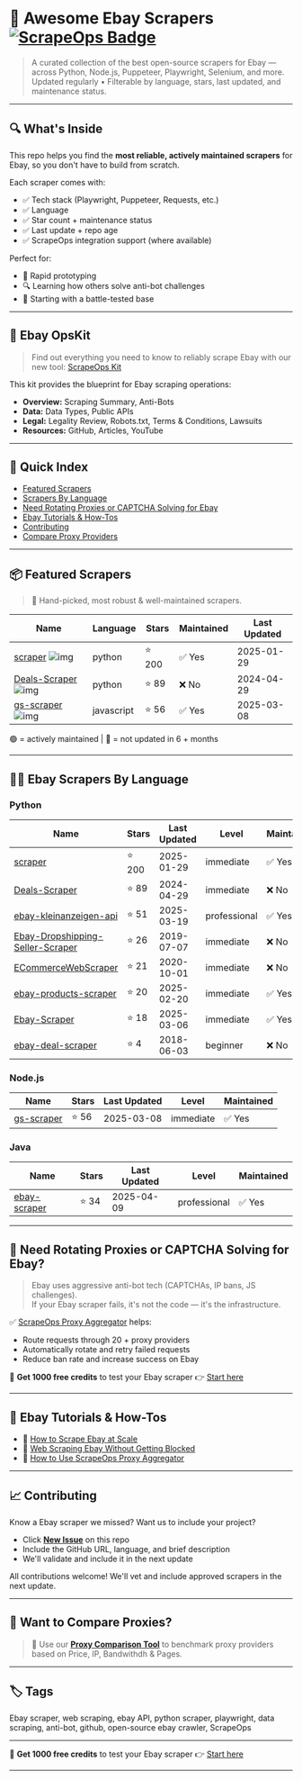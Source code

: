 # 🛒 Awesome Ebay Scrapers [![ScrapeOps Badge](https://img.shields.io/badge/powered_by-ScrapeOps-blue)](https://scrapeops.io)

> A curated collection of the best open-source scrapers for Ebay — across Python, Node.js, Puppeteer, Playwright, Selenium, and more.  
> Updated regularly • Filterable by language, stars, last updated, and maintenance status.

---

## 🔍 What's Inside
This repo helps you find the **most reliable, actively maintained scrapers** for Ebay, so you don't have to build from scratch.  

Each scraper comes with:

- ✅ Tech stack (Playwright, Puppeteer, Requests, etc.)
- ✅ Language
- ✅ Star count + maintenance status
- ✅ Last update + repo age
- ✅ ScrapeOps integration support (where available)

Perfect for:  
- 🧪 Rapid prototyping  
- 🔍 Learning how others solve anti-bot challenges  
- 🚀 Starting with a battle-tested base

---

## 🧠 Ebay OpsKit
> Find out everything you need to know to reliably scrape Ebay with our new tool: [ScrapeOps Kit](https://scrapeops.io/websites/ebay)

This kit provides the blueprint for Ebay scraping operations:
- **Overview:** Scraping Summary, Anti-Bots
- **Data:** Data Types, Public APIs
- **Legal:** Legality Review, Robots.txt, Terms & Conditions, Lawsuits
- **Resources:** GitHub, Articles, YouTube

---

## 📑 Quick Index
- [Featured Scrapers](#featured-ebay-scrapers)
- [Scrapers By Language](#ebay-scrapers-by-language)
- [Need Rotating Proxies or CAPTCHA Solving for Ebay](#rotating-proxies-or-captcha-solving-for-ebay)
- [Ebay Tutorials & How-Tos](#ebay-tutorials)
- [Contributing](#contributing)
- [Compare Proxy Providers](#compare-proxies)

---

## 📦 Featured Scrapers <a id="featured-ebay-scrapers"></a>
> 🏅 Hand-picked, most robust & well-maintained scrapers.

| Name | Language | Stars | Maintained | Last Updated |
|------|----------|-------|------------|--------------|
| [scraper](https://github.com/Crinibus/scraper) ![img](https://github.com/Crinibus.png?size=20) | python | ⭐ 200 | ✅ Yes | 2025-01-29 |
| [Deals-Scraper](https://github.com/JustSxm/Deals-Scraper) ![img](https://github.com/JustSxm.png?size=20) | python | ⭐ 89 | ❌ No | 2024-04-29 |
| [gs-scraper](https://github.com/jgdigitaljedi/gs-scraper) ![img](https://github.com/jgdigitaljedi.png?size=20) | javascript | ⭐ 56 | ✅ Yes | 2025-03-08 |

🟢 = actively maintained \| 🔴 = not updated in 6 + months

---

## 🧑‍💻 Ebay Scrapers By Language <a id="ebay-scrapers-by-language"></a>
### Python
| Name | Stars | Last Updated | Level | Maintained |
|------|-------|--------------|-------|------------|
| [scraper](https://github.com/Crinibus/scraper) | ⭐ 200 | 2025-01-29 | immediate | ✅ Yes |
| [Deals-Scraper](https://github.com/JustSxm/Deals-Scraper) | ⭐ 89 | 2024-04-29 | immediate | ❌ No |
| [ebay-kleinanzeigen-api](https://github.com/DanielWTE/ebay-kleinanzeigen-api) | ⭐ 51 | 2025-03-19 | professional | ✅ Yes |
| [Ebay-Dropshipping-Seller-Scraper](https://github.com/tawhidkhn63/Ebay-Dropshipping-Seller-Scraper) | ⭐ 26 | 2019-07-07 | immediate | ❌ No |
| [ECommerceWebScraper](https://github.com/makaravind/ECommerceWebScraper) | ⭐ 21 | 2020-10-01 | immediate | ❌ No |
| [ebay-products-scraper](https://github.com/bilalahhmedd/ebay-products-scraper) | ⭐ 20 | 2025-02-20 | immediate | ✅ Yes |
| [Ebay-Scraper](https://github.com/alexis-brosseau/Ebay-Scraper) | ⭐ 18 | 2025-03-06 | immediate | ✅ Yes |
| [ebay-deal-scraper](https://github.com/kagemusha/ebay-deal-scraper) | ⭐ 4 | 2018-06-03 | beginner | ❌ No |


### Node.js
| Name | Stars | Last Updated | Level | Maintained |
|------|-------|--------------|-------|------------|
| [gs-scraper](https://github.com/jgdigitaljedi/gs-scraper) | ⭐ 56 | 2025-03-08 | immediate | ✅ Yes |


### Java
| Name | Stars | Last Updated | Level | Maintained |
|------|-------|--------------|-------|------------|
| [ebay-scraper](https://github.com/oxylabs/ebay-scraper) | ⭐ 34 | 2025-04-09 | professional | ✅ Yes |

---

## 🔐 Need Rotating Proxies or CAPTCHA Solving for Ebay?<a id="rotating-proxies-or-captcha-solving-for-ebay"></a>

> Ebay uses aggressive anti-bot tech (CAPTCHAs, IP bans, JS challenges).  
> If your Ebay scraper fails, it's not the code — it's the infrastructure.

✅ [ScrapeOps Proxy Aggregator](https://scrapeops.io/proxy-aggregator/) helps:  
- Route requests through 20 + proxy providers  
- Automatically rotate and retry failed requests  
- Reduce ban rate and increase success on Ebay

🎁 **Get 1000 free credits** to test your Ebay scraper 👉 [Start here](https://scrapeops.io)

---

## 🧠 Ebay Tutorials & How-Tos<a id="ebay-tutorials"></a>
- 📘 [How to Scrape Ebay at Scale](https://scrapeops.io/web-scraping-playbook/how-to-scrape-ebay/)
- 🔐 [Web Scraping Ebay Without Getting Blocked](https://scrapeops.io/web-scraping-playbook/web-scraping-without-getting-blocked/)
- 🧪 [How to Use ScrapeOps Proxy Aggregator](https://scrapeops.io/docs/web-scraping-proxy-api-aggregator/quickstart/)

---

## 📈 Contributing<a id="contributing"></a>

Know a Ebay scraper we missed? Want us to include your project?

- Click **[New Issue](../../issues/new)** on this repo
- Include the GitHub URL, language, and brief description
- We'll validate and include it in the next update

All contributions welcome! We'll vet and include approved scrapers in the next update.

---

## 📣 Want to Compare Proxies?<a id="compare-proxies"></a>

> 📰 Use our [**Proxy Comparison Tool**](https://scrapeops.io/proxy-providers/comparison/) to benchmark proxy providers based on Price, IP, Bandwithdh & Pages.

---

## 🏷 Tags
Ebay scraper, web scraping, ebay API, python scraper, playwright, data scraping, anti-bot, github, open-source ebay crawler, ScrapeOps


---

🎁 **Get 1000 free credits** to test your Ebay scraper 👉 [Start here](https://scrapeops.io)

---
